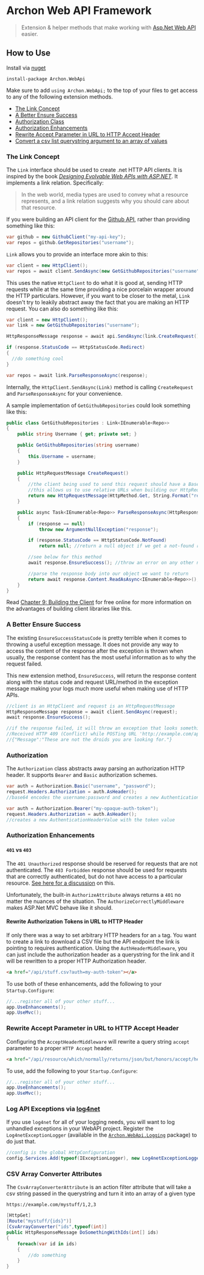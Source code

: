 # Archon Web API Framework

> Extension & helper methods that make working with [Asp.Net Web API](http://www.asp.net/web-api) easier.

## How to Use

Install via [nuget](https://www.nuget.org/packages/Archon.WebApi/)

```
install-package Archon.WebApi
```

Make sure to add `using Archon.WebApi;` to the top of your files to get access to any of the following extension methods.

* [The Link Concept](#the-link-concept)
* [A Better Ensure Success](#a-better-ensure-success)
* [Authorization Class](#authorization)
* [Authorization Enhancements](#authorization-enhancements)
* [Rewrite Accept Parameter in URL to HTTP Accept Header](#rewrite-accept-parameter-in-url-to-http-accept-header)
* [Convert a csv list querystring argument to an array of values](#csv-array-converter-attributes)

### The Link Concept

The `Link` interface should be used to create .net HTTP API clients. It is inspired by the book _[Designing Evolvable Web APIs with ASP.NET](http://chimera.labs.oreilly.com/books/1234000001708)_. It implements a link relation. Specifically:

> In the web world, media types are used to convey what a resource represents, and a link relation suggests why you should care about that resource.

If you were building an API client for the [Github API](https://developer.github.com/v3/), rather than providing something like this:

```c#
var github = new GithubClient("my-api-key");
var repos = github.GetRepositories("username");
```

`Link` allows you to provide an interface more akin to this:

```c#
var client = new HttpClient();
var repos = await client.SendAsync(new GetGithubRepositories("username"));
```

This uses the native `HttpClient` to do what it is good at, sending HTTP requests while at the same time providing a nice porcelain wrapper around the HTTP particulars. However, if you want to be closer to the metal, `Link` doesn't try to leakily abstract away the fact that you are making an HTTP request. You can also do something like this:

```c#
var client = new HttpClient();
var link = new GetGithubRepositories("username");

HttpResponseMessage response = await api.SendAsync(link.CreateRequest());

if (response.StatusCode == HttpStatusCode.Redirect)
{
  //do something cool
}

var repos = await link.ParseResponseAsync(response);
```

Internally, the `HttpClient.SendAsync(Link)` method is calling `CreateRequest` and `ParseResponseAsync` for your convenience.

A sample implementation of `GetGithubRepositories` could look something like this:

```c#
public class GetGithubRepositories : Link<IEnumerable<Repo>>
{
	public string Username { get; private set; }

	public GetGithubRepositories(string username)
	{
		this.Username = username;
	}

	public HttpRequestMessage CreateRequest()
	{
		//the client being used to send this request should have a BaseAddress configured
		//this allows us to use relative URLs when building our HttpRequestMessage
		return new HttpRequestMessage(HttpMethod.Get, String.Format("repositories/{0}", Username));
	}

	public async Task<IEnumerable<Repo>> ParseResponseAsync(HttpResponseMessage response)
	{
		if (response == null)
			throw new ArgumentNullException("response");

		if (response.StatusCode == HttpStatusCode.NotFound)
			return null; //return a null object if we get a not-found response

		//see below for this method
		await response.EnsureSuccess(); //throw an error on any other non-200 response

		//parse the response body into our object we want to return
		return await response.Content.ReadAsAsync<IEnumerable<Repo>>();
	}
}
```

Read [Chapter 9: Building the Client](http://chimera.labs.oreilly.com/books/1234000001708/ch09.html) for free online for more information on the advantages of building client libraries like this.

### A Better Ensure Success

The existing `EnsureSuccessStatusCode` is pretty terrible when it comes to throwing a useful exception message. It does not provide any way to access the content of the response after the exception is thrown when usually, the response content has the most useful information as to why the request failed.

This new extension method, `EnsureSuccess`, will return the response content along with the status code and request URL/method in the exception message making your logs much more useful when making use of HTTP APIs.

```c#
//client is an HttpClient and request is an HttpRequestMessage
HttpResponseMessage response = await client.SendAsync(request);
await response.EnsureSuccess();

//if the response failed, it will throw an exception that looks something like this:
//Received HTTP 409 (Conflict) while POSTing URL 'http://example.com/api/thing/'.
//{"Message":"These are not the droids you are looking for."}
```

### Authorization

The `Authorization` class abstracts away parsing an authorization HTTP header. It supports `Bearer` and `Basic` authorization schemes.

```c#
var auth = Authorization.Basic("username", "password");
request.Headers.Authorization = auth.AsHeader();
//base64 encodes the username:password and creates a new AuthenticationHeaderValue
```

```c#
var auth = Authorization.Bearer("my-opaque-auth-token");
request.Headers.Authorization = auth.AsHeader();
//creates a new AuthenticationHeaderValue with the token value
```

### Authorization Enhancements

#### `401` vs `403`

The `401 Unauthorized` response should be reserved for requests that are not authenticated. The `403 Forbidden` response should be used for requests that are correctly authenticated, but do not have access to a particular resource. [See here for a discussion](http://stackoverflow.com/questions/3297048/403-forbidden-vs-401-unauthorized-http-responses) on this.

Unfortunately, the built-in `AuthorizeAttribute` always returns a `401` no matter the nuances of the situation. The `AuthorizeCorrectlyMiddleware` makes ASP.Net MVC behave like it should.

#### Rewrite Authorization Tokens in URL to HTTP Header

If only there was a way to set arbitrary HTTP headers for an `a` tag. You want to create a link to download a CSV file but the API endpoint the link is pointing to requires authentication. Using the `AuthHeaderMiddleware`, you can just include the authorization header as a querystring for the link and it will be rewritten to a proper HTTP Authorization header.

```html
<a href="/api/stuff.csv?auth=my-auth-token"></a>
```

To use both of these enhancements, add the following to your `Startup.Configure`:

```c#
//...register all of your other stuff...
app.UseEnhancements();
app.UseMvc();
```

### Rewrite Accept Parameter in URL to HTTP Accept Header

Configuring the `AcceptHeaderMiddleware` will rewrite a query string `accept` parameter to a proper `HTTP Accept` header.

```html
<a href="/api/resource/which/normally/returns/json/but/honors/accept/headers?accept=text/csv"></a>
```

To use, add the following to your `Startup.Configure`:

```c#
//...register all of your other stuff...
app.UseEnhancements();
app.UseMvc();
```

### Log API Exceptions via [log4net](http://logging.apache.org/log4net/)

If you use `log4net` for all of your logging needs, you will want to log unhandled exceptions in your WebAPI project. Register the `Log4netExceptionLogger` (available in the [`Archon.WebApi.Logging`](https://www.nuget.org/packages/Archon.WebApi.Logging/) package) to do just that.

```c#
//config is the global HttpConfiguration
config.Services.Add(typeof(IExceptionLogger), new Log4netExceptionLogger());
```
### CSV Array Converter Attributes

The `CsvArrayConverterAttribute` is an action filter attribute that will take a csv string passed in the querystring and turn it into an array of a given type

```
https://example.com/mystuff/1,2,3
```

```c#
[HttpGet]
[Route("mystuff/{ids}")]
[CsvArrayConverter("ids",typeof(int)]
public HttpResponseMessage DoSomethingWithIds(int[] ids)
{
	foreach(var id in ids)
	{
		//do something	
	}
}
```
